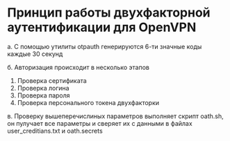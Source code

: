 # Принцип работы двухфакторной аутентификации для OpenVPN 

 а. С помощью утилиты otpauth генерируются 6-ти значные коды каждые 30 секунд

 б. Авторизация происходит в несколько этапов
   1. Проверка сертификата
   2. Проверка логина
   3. Проверка пароля
   4. Проверка персонального токена двухфакторки

 в. Проверку вышеперечислиных параметров выполняет скрипт oath.sh, он пулучает все параметры и сверяет их с данными в файлах user_creditians.txt и 
oath.secrets 
